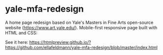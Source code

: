 # yale-mfa-redesign

A home page redesign based on Yale's Masters in Fine Arts open-source website (https://www.art.yale.edu/). Mobile-first responsive page built with HTML and CSS:

See it here: https://htmlpreview.github.io/?https://github.com/ellafeldmann/yale-mfa-redesign/blob/master/index.html

